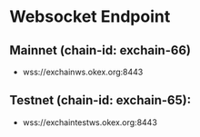 # Websocket Endpoint

## Mainnet (chain-id: exchain-66)
- wss://exchainws.okex.org:8443

## Testnet (chain-id: exchain-65):
- wss://exchaintestws.okex.org:8443 


